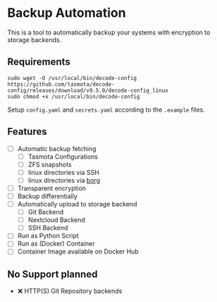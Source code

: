 # Backup Automation
This is a tool to automatically backup your systems with encryption to storage backends.

## Requirements
```
sudo wget -O /usr/local/bin/decode-config https://github.com/tasmota/decode-config/releases/download/v9.5.0/decode-config_linux
sudo chmod +x /usr/local/bin/decode-config
```

Setup `config.yaml` and `secrets.yaml` according to the `.example` files.

## Features

- [ ] Automatic backup fetching
    - [ ] Tasmota Configurations
    - [ ] ZFS snapshots
    - [ ] linux directories via SSH
    - [ ] linux directories via [borg](https://www.borgbackup.org/)
- [ ] Transparent encryption
- [ ] Backup differentially
- [ ] Automatically upload to storage backend
    - [ ] Git Backend
    - [ ] Nextcloud Backend
    - [ ] SSH Backend
- [ ] Run as Python Script
- [ ] Run as (Docker) Container
- [ ] Container Image available on Docker Hub

## No Support planned
- ❌ HTTP(S) Git Repository backends
